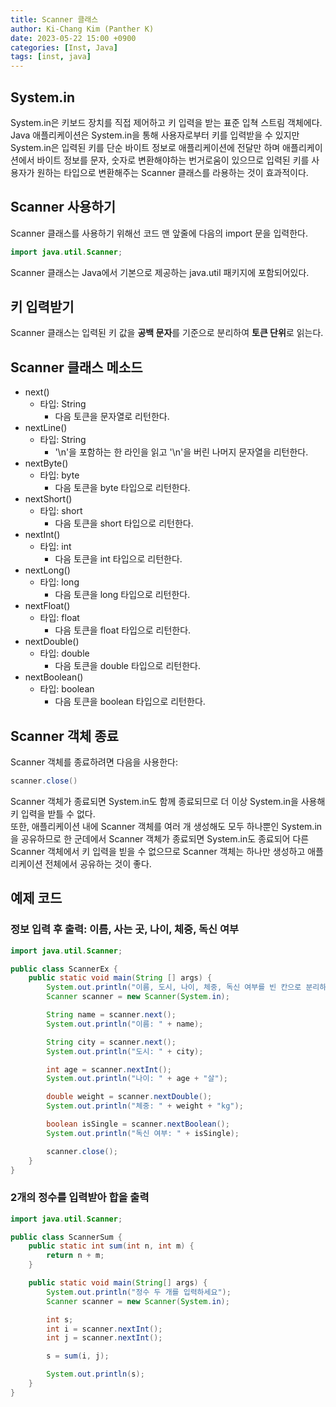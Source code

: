 ```yaml
---
title: Scanner 클래스
author: Ki-Chang Kim (Panther K)
date: 2023-05-22 15:00 +0900
categories: [Inst, Java]
tags: [inst, java]
---
```


## System.in

System.in은 키보드 장치를 직접 제어하고 키 입력을 받는 표준 입쳑 스트림 객체에다.   
Java 애플리케이션은 System.in을 통해 사용자로부터 키를 입력받을 수 있지만 System.in은 입력된 키를 단순 바이트 정보로 애플리케이션에 전달만 하며 애플리케이션에서 바이트 정보를 문자, 숫자로 변환해야하는 번거로움이 있으므로 입력된 키를 사용자가 원하는 타입으로 변환해주는 Scanner 클래스를 라용하는 것이 효과적이다.   

## Scanner 사용하기

Scanner 클래스를 사용하기 위해선 코드 맨 앞줄에 다음의 import 문을 입력한다.

```java
import java.util.Scanner;
```

Scanner 클래스는 Java에서 기본으로 제공하는 java.util 패키지에 포함되어있다.

## 키 입력받기

Scanner 클래스는 입력된 키 값을 **공백 문자**를 기준으로 분리하여 **토큰 단위**로 읽는다.

## Scanner 클래스 메소드

- next()
  - 타입: String
    - 다음 토큰을 문자열로 리턴한다.
- nextLine()
  - 타입: String
    - '\n'을 포함하는 한 라인을 읽고 '\n'을 버린 나머지 문자열을 리턴한다.
- nextByte()
  - 타입: byte
    - 다음 토큰을 byte 타입으로 리턴한다.
- nextShort()
  - 타입: short
    - 다음 토큰을 short 타입으로 리턴한다.
- nextInt()
  - 타입: int
    - 다음 토큰을 int 타입으로 리턴한다.
- nextLong()
  - 타입: long
    - 다음 토큰을 long 타입으로 리턴한다.
- nextFloat()
  - 타입: float
    - 다음 토큰을 float 타입으로 리턴한다.
- nextDouble()
  - 타입: double
    - 다음 토큰을 double 타입으로 리턴한다.
- nextBoolean()
  - 타입: boolean
    - 다음 토큰을 boolean 타입으로 리턴한다.

## Scanner 객체 종료

Scanner 객체를 종료하려면 다음을 사용한다:

```java
scanner.close()
```

Scanner 객체가 종료되면 System.in도 함께 종료되므로 더 이상 System.in을 사용해 키 입력을 받틀 수 없다.   
또한, 애플리케이션 내에 Scanner 객체를 여러 개 생성해도 모두 하나뿐인 System.in을 공유하므로 한 군데에서 Scanner 객체가 종료되면 System.in도 종료되어 다른 Scanner 객체에서 키 입력을 빋을 수 없으므로 Scanner 객체는 하나만 생성하고 애플리케이션 전체에서 공유하는 것이 좋다.


## 예제 코드

### 정보 입력 후 출력: 이름, 사는 곳, 나이, 체중, 독신 여부

```java
import java.util.Scanner;

public class ScannerEx {
    public static void main(String [] args) {
        System.out.println("이름, 도시, 나이, 체중, 독신 여부를 빈 칸으로 분리하여 입력하세요.");
        Scanner scanner = new Scanner(System.in);

        String name = scanner.next();
        System.out.println("이름: " + name);

        String city = scanner.next();
        System.out.println("도시: " + city);

        int age = scanner.nextInt();
        System.out.println("나이: " + age + "살");

        double weight = scanner.nextDouble();
        System.out.println("체중: " + weight + "kg");

        boolean isSingle = scanner.nextBoolean();
        System.out.println("독신 여부: " + isSingle);

        scanner.close();
    }
}
```

### 2개의 정수를 입력받아 합을 출력

```java
import java.util.Scanner;

public class ScannerSum {
    public static int sum(int n, int m) {
        return n + m;
    }

    public static void main(String[] args) {
        System.out.println("정수 두 개를 입력하세요");
        Scanner scanner = new Scanner(System.in);

        int s;
        int i = scanner.nextInt();
        int j = scanner.nextInt();

        s = sum(i, j);

        System.out.println(s);
    }
}
```